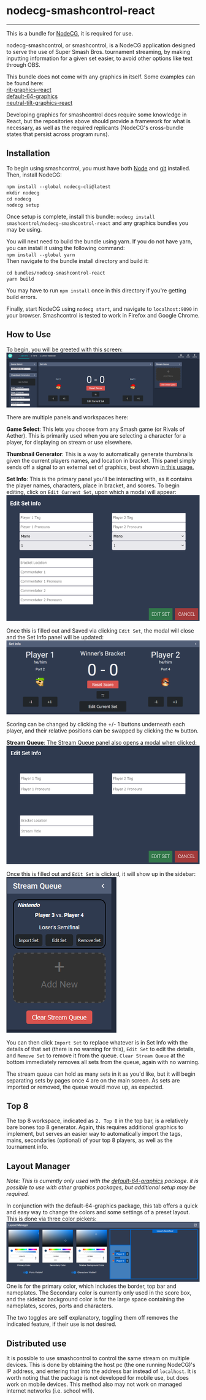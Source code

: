 # nodecg-smashcontrol-react
---
This is a bundle for [NodeCG](https://www.nodecg.dev/), it is required for use. 

nodecg-smashcontrol, or smashcontrol, is a NodeCG application designed to serve the use of Super Smash Bros. tournament streaming, by making inputting information for a given set easier, to avoid other options like text through OBS. 

This bundle does not come with any graphics in itself. Some examples can be found here:   
[rit-graphics-react](https://github.com/swc19/rit-graphics-react)  
[default-64-graphics](https://github.com/swc19/default-64-graphics)  
[neutral-tilt-graphics-react](https://github.com/swc19/neutral-tilt-graphics-react)  

Developing graphics for smashcontrol does require some knowledge in React, but the repositories above should provide a framework for what is necessary, as well as the required replicants (NodeCG's cross-bundle states that persist across program runs). 


## Installation
To begin using smashcontrol, you must have both [Node](https://nodejs.org/en) and [git](https://git-scm.com/) installed. Then, install NodeCG:
```
npm install --global nodecg-cli@latest
mkdir nodecg
cd nodecg
nodecg setup
```

Once setup is complete, install this bundle:
`nodecg install smashcontrol/nodecg-smashcontrol-react`
and any graphics bundles you may be using. 

You will next need to build the bundle using yarn. If you do not have yarn, you can install it using the following command:  
`npm install --global yarn`  
Then navigate to the bundle install directory and build it:  
```
cd bundles/nodecg-smashcontrol-react
yarn build
```  

You may have to run `npm install` once in this directory if you're getting build errors.

Finally, start NodeCG using `nodecg start`, and navigate to `localhost:9090` in your browser. Smashcontrol is tested to work in Firefox and Google Chrome.

## How to Use

To begin, you will be greeted with this screen: ![smashcontrol main screen](src/assets/readme-imgs/uw3zgsqh.bmp)

There are multiple panels and workspaces here:

**Game Select**: This lets you choose from any Smash game (or Rivals of Aether). This is primarily used when you are selecting a character for a player, for displaying on stream or use elsewhere.

**Thumbnail Generator**: This is a way to automatically generate thumbnails given the current players names, and location in bracket. This panel simply sends off a signal to an external set of graphics, best shown [in this usage.](https://github.com/swc19/neutral-tilt-graphics-react/blob/master/src/graphics/thumbnail/ThumbnailObject.jsx)  

**Set Info**: This is the primary panel you'll be interacting with, as it contains the player names, characters, place in bracket, and scores. To begin editing, click on `Edit Current Set`, upon which a modal will appear:
![Edit Set Info modal](src/assets/readme-imgs/6v8aggb7.bmp)  

Once this is filled out and Saved via clicking `Edit Set`, the modal will close and the Set Info panel will be updated:
![filled out set info](src/assets/readme-imgs/4049paof.bmp)  

Scoring can be changed by clicking the +/- 1 buttons underneath each player, and their relative positions can be swapped by clicking the ⇆ button.

**Stream Queue**: The Stream Queue panel also opens a modal when clicked: ![stream queue modal](src/assets/readme-imgs/9raqz00z.bmp)  

Once this is filled out and `Edit Set` is clicked, it will show up in the sidebar:  
![stream queue complete](src/assets/readme-imgs/dzoudzk5.bmp)  

You can then click `Import Set` to replace whatever is in Set Info with the details of that set (there is no warning for this), `Edit Set` to edit the details, and `Remove Set` to remove it from the queue. `Clear Stream Queue` at the bottom immediately removes all sets from the queue, again with no warning.  

The stream queue can hold as many sets in it as you'd like, but it will begin separating sets by pages once 4 are on the main screen. As sets are imported or removed, the queue would move up, as expected.  


## Top 8
The top 8 workspace, indicated as `2. Top 8` in the top bar, is a relatively bare bones top 8 generator. Again, this requires additional graphics to implement, but serves an easier way to automatically import the tags, mains, secondaries (optional) of your top 8 players, as well as the tournament info.    

## Layout Manager
*Note: This is currently only used with the [default-64-graphics](http://localhost:9090/bundles/default-64-graphics/graphics/layout.html) package. it is possible to use with other graphics packages, but additional setup may be required.*  

In conjunction with the default-64-graphics package, this tab offers a quick and easy way to change the colors and some settings of a preset layout. This is done via three color pickers: ![layout manager](src/assets/readme-imgs/6gkcxpv2.bmp)  
One is for the primary color, which includes the border, top bar and nameplates. The Secondary color is currently only used in the score box, and the sidebar background color is for the large space containing the nameplates, scores, ports and characters.   

The two toggles are self explanatory, toggling them off removes the indicated feature, if their use is not desired.   

## Distributed use
It is possible to use smashcontrol to control the same stream on multiple devices. This is done by obtaining the host pc (the one running NodeCG)'s IP address, and entering that into the address bar instead of `localhost`. It is worth noting that the package is not developed for mobile use, but does work on mobile devices. This method also may not work on managed internet networks (i.e. school wifi). 

